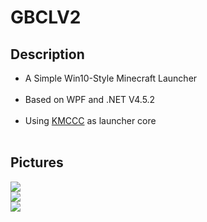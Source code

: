 # GBCLV2
## Description
* A Simple Win10-Style Minecraft Launcher<br>   
* Based on WPF and .NET V4.5.2<br>  
* Using [KMCCC](https://github.com/MineStudio/KMCCC) as launcher core<br>  
## Pictures
![](http://attachment.mcbbs.net/forum/201701/09/224257uc5cnqisxnsqq95n.png.thumb.jpg)<br>
![](http://attachment.mcbbs.net/forum/201701/12/164752c523r26k23048k02.png.thumb.jpg)<br>
![](http://attachment.mcbbs.net/forum/201701/12/164800egxzg9ndgnzxnpp2.png.thumb.jpg)<br>

